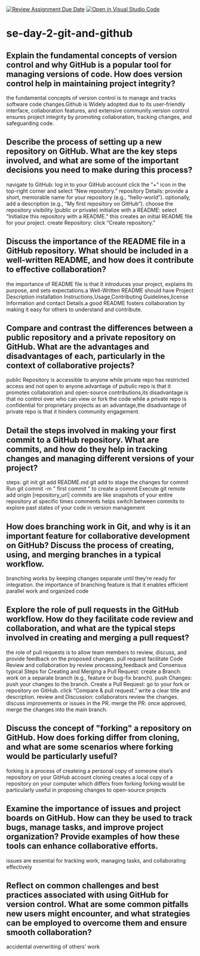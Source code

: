 [![Review Assignment Due Date](https://classroom.github.com/assets/deadline-readme-button-22041afd0340ce965d47ae6ef1cefeee28c7c493a6346c4f15d667ab976d596c.svg)](https://classroom.github.com/a/8wgCKhpZ)
[![Open in Visual Studio Code](https://classroom.github.com/assets/open-in-vscode-2e0aaae1b6195c2367325f4f02e2d04e9abb55f0b24a779b69b11b9e10269abc.svg)](https://classroom.github.com/online_ide?assignment_repo_id=15584648&assignment_repo_type=AssignmentRepo)
# se-day-2-git-and-github
## Explain the fundamental concepts of version control and why GitHub is a popular tool for managing versions of code. How does version control help in maintaining project integrity?
the fundamental concepts of version control is to manage and tracks software code changes.Github is Widely adopted due to its user-friendly interface, collaboration features, and extensive community.version control ensures project integrity by promoting collaboration, tracking changes, and safeguarding code.
## Describe the process of setting up a new repository on GitHub. What are the key steps involved, and what are some of the important decisions you need to make during this process?
navigate to GitHub:
log in to your GitHub account
click the “+” icon in the top-right corner and select “New repository.”
repository Details:
provide a short, memorable name for your repository (e.g., “hello-world”).
optionally, add a description (e.g., “My first repository on GitHub”).
choose the repository visibility (public or private)
initialize with a README:
select “Initialize this repository with a README.”
this creates an initial README file for your project.
create Repository:
click “Create repository.”
## Discuss the importance of the README file in a GitHub repository. What should be included in a well-written README, and how does it contribute to effective collaboration?
the importance of README file is that It introduces your project, explains its purpose, and sets expectations.a Well-Written README should have Project Description
installation Instructions,Usage,Contributing Guidelines,license Information and contact Details.a good README fosters collaboration by making it easy for others to understand and contribute.
## Compare and contrast the differences between a public repository and a private repository on GitHub. What are the advantages and disadvantages of each, particularly in the context of collaborative projects?
public Repository is accessible to anyone while private repo has restricted access and not open to anyone.advantage of pubulic repo is that it promotes collaboration and open-source contributions,its disadvantage is that no control over who can view or fork the code while a private repo is confidential for proprietary projects as an advantage,the disadvantage of private repo is that it hinders community engagement.
## Detail the steps involved in making your first commit to a GitHub repository. What are commits, and how do they help in tracking changes and managing different versions of your project?
steps:
git init
git add README.md
git add <filename> to stage the changes for commit
Run git commit -m " first commit " to create a commit
Execute git remote add origin [repository_url]
commits are like snapshots of your entire repository at specific times
comments helps switch between commits to explore past states of your code in version management
## How does branching work in Git, and why is it an important feature for collaborative development on GitHub? Discuss the process of creating, using, and merging branches in a typical workflow.
branching works by keeping changes separate until they’re ready for integration.
the importance of branching feature is that it enables efficient parallel work and organized code
## Explore the role of pull requests in the GitHub workflow. How do they facilitate code review and collaboration, and what are the typical steps involved in creating and merging a pull request?
the role of pull requests is to allow team members to review, discuss, and provide feedback on the proposed changes.
pull request facilitate Code Review and collaboration by review processing,feedback and Consensus
typical Steps for Creating and Merging a Pull Request:
create a Branch:
work on a separate branch (e.g., feature or bug-fix branch).
push Changes:
push your changes to the branch.
Create a Pull Request:
go to your fork or repository on GitHub.
click “Compare & pull request.”
write a clear title and description.
review and Discussion:
collaborators review the changes.
discuss improvements or issues in the PR.
merge the PR:
once approved, merge the changes into the main branch.
## Discuss the concept of "forking" a repository on GitHub. How does forking differ from cloning, and what are some scenarios where forking would be particularly useful?
forking is a process of createing a personal copy of someone else’s repository on your GitHub account
cloning creates a local copy of a repository on your computer which differs from forking
forking would be particularly useful in proposing changes to open-source projects
## Examine the importance of issues and project boards on GitHub. How can they be used to track bugs, manage tasks, and improve project organization? Provide examples of how these tools can enhance collaborative efforts.
issues are essential for tracking work, managing tasks, and collaborating effectively
## Reflect on common challenges and best practices associated with using GitHub for version control. What are some common pitfalls new users might encounter, and what strategies can be employed to overcome them and ensure smooth collaboration?
accidental overwriting of others’ work
